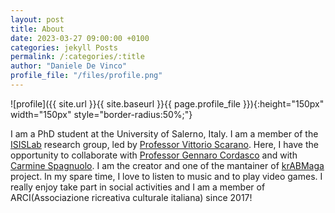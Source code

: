 ```yaml
---
layout: post
title: About
date: 2023-03-27 09:00:00 +0100
categories: jekyll Posts
permalink: /:categories/:title
author: "Daniele De Vinco"
profile_file: "/files/profile.png"
---
```


<!-- ## About me   -->
![profile]({{ site.url }}{{ site.baseurl }}{{ page.profile_file }}){:height="150px" width="150px" style="border-radius:50%;"}

I am a PhD student at the University of Salerno, Italy. I am a member of the [ISISLab](https://isislab.unisa.it/) research group, led by [Professor Vittorio Scarano](https://docenti.unisa.it/001717/home). 
Here, I have the opportunity to collaborate with [Professor Gennaro Cordasco](https://sites.google.com/site/cordasco/) and with [Carmine Spagnuolo](https://spagnuolocarmine.github.io/). 
I am the creator and one of the mantainer of [krABMaga](https://krabmaga.github.io/) project.
In my spare time, I love to listen to music and to play video games. 
I really enjoy take part in social activities and I am a member of ARCI(Associazione ricreativa culturale italiana) since 2017!
